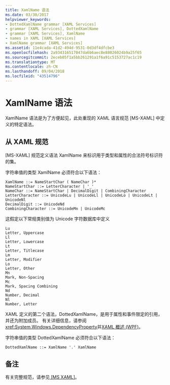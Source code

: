 ```yaml
---
title: XamlName 语法
ms.date: 03/30/2017
helpviewer_keywords:
- DottedXamlName grammar [XAML Services]
- grammar [XAML Services], DottedXamlName
- grammar [XAML Services], XamlName
- names in XAML [XAML Services]
- XamlName grammar [XAML Services]
ms.assetid: 11e4cada-41d2-494d-9531-0d3df4dfcbe3
ms.openlocfilehash: 2a934316517047da6b6aec8e88026024b9a25f65
ms.sourcegitcommit: 2eceb05f1a5bb261291a1f6a91c5153727ac1c19
ms.translationtype: MT
ms.contentlocale: zh-CN
ms.lasthandoff: 09/04/2018
ms.locfileid: "43514796"
---
```

# <a name="xamlname-grammar"></a>XamlName 语法
XamlName 语法是为了方便起见，此处重现的 XAML 语言规范 [MS-XAML] 中定义的特定语法。  
  
## <a name="from-the-xaml-specification"></a>从 XAML 规范  
 [MS-XAML] 规范定义语法 XamlName 来标识用于类型和属性的合法符号标识符的集。  
  
 字符串值的类型 XamlName 必须符合以下语法：  
  
```  
XamlName ::= NameStartChar ( NameChar )*   
NameStartChar ::= LetterCharacter | '_'   
NameChar ::= NameStartChar | DecimalDigit | CombiningCharacter   
LetterCharacter ::= UnicodeLu | UnicodeLl | UnicodeLo | UnicodeLt | UnicodeNl   
DecimalDigit ::= UnicodeNd   
CombiningCharacter ::= UnicodeMn | UnicodeMc  
```  
  
 这假定以下常规类别值为 Unicode 字符数据库中定义  
  
```  
Lu  
Letter, Uppercase  
Ll  
Letter, Lowercase  
Lt  
Letter, Titlecase  
Lm  
Letter, Modifier  
Lo  
Letter, Other  
Mn  
Mark, Non-Spacing  
Mc  
Mark, Spacing Combining  
Nd  
Number, Decimal  
Nl  
Number, Letter  
```  
  
 XAML 定义的第二个语法，DottedXamlName，是用于属性和事件限定的引用，并还为附加成员。 有关详细信息，请参阅<xref:System.Windows.DependencyProperty>并[XAML 概述 (WPF)](../../../docs/framework/wpf/advanced/xaml-overview-wpf.md)。  
  
 字符串值的类型 DottedXamlName 必须符合以下语法：  
  
```  
DottedXamlName ::= XamlName '.' XamlName  
```  
  
## <a name="remarks"></a>备注  
 有关完整规范，请参见[ \[MS XAML\]](https://go.microsoft.com/fwlink/?LinkId=114525)。
